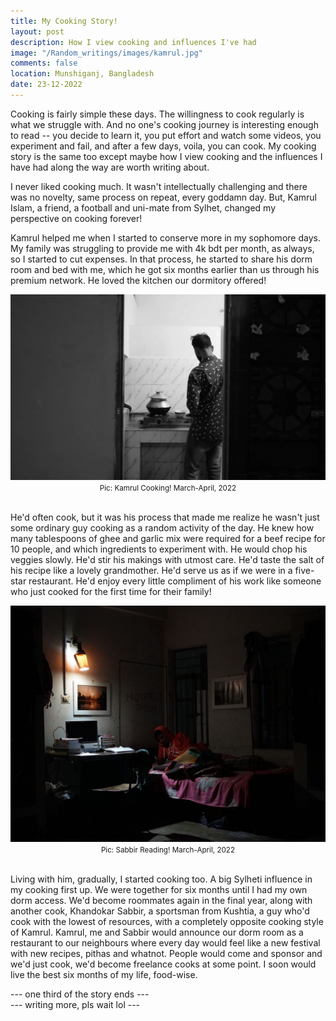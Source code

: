 ```yaml
---
title: My Cooking Story!
layout: post
description: How I view cooking and influences I've had
image: "/Random_writings/images/kamrul.jpg"
comments: false
location: Munshiganj, Bangladesh
date: 23-12-2022
---
```


Cooking is fairly simple these days. The willingness to cook regularly is what we struggle with. And no one's cooking journey is interesting enough to read -- you decide to learn it, you put effort and watch some videos, you experiment and fail, and after a few days, voila, you can cook. My cooking story is the same too except maybe how I view cooking and the influences I have had along the way are worth writing about. 

I never liked cooking much. It wasn't intellectually challenging and there was no novelty, same process on repeat, every goddamn day. But, Kamrul Islam, a friend, a football and uni-mate from Sylhet, changed my perspective on cooking forever!
 
Kamrul helped me when I started to conserve more in my sophomore days. My family was struggling to provide me with 4k bdt per month, as always, so I started to cut expenses. In that process, he started to share his dorm room and bed with me, which he got six months earlier than us through his premium network. He loved the kitchen our dormitory offered!

<img src="/Random_writings/images/kamrul.jpg" alt="Kamrul Islam Kamran">
<center> <small>Pic: Kamrul Cooking! March-April, 2022</small> </center> <br>

He'd often cook, but it was his process that made me realize he wasn't just some ordinary guy cooking as a random activity of the day. He knew how many tablespoons of ghee and garlic mix were required for a beef recipe for 10 people, and which ingredients to experiment with. He would chop his veggies slowly. He'd stir his makings with utmost care. He'd taste the salt of his recipe like a lovely grandmother. He'd serve us as if we were in a five-star restaurant. He'd enjoy every little compliment of his work like someone who just cooked for the first time for their family!

<img src="/Random_writings/images/sabbir.jpg" alt="Khandoker Sabbir">
<center> <small>Pic: Sabbir Reading! March-April, 2022</small> </center> <br>

Living with him, gradually, I started cooking too. A big Sylheti influence in my cooking first up. We were together for six months until I had my own dorm access. We'd become roommates again in the final year, along with another cook, Khandokar Sabbir, a sportsman from Kushtia, a guy who'd cook with the lowest of resources, with a completely opposite cooking style of Kamrul. Kamrul, me and Sabbir would announce our dorm room as a restaurant to our neighbours where every day would feel like a new festival with new recipes, pithas and whatnot. People would come and sponsor and we'd just cook, we'd become freelance cooks at some point. I soon would live the best six months of my life, food-wise.

--- one third of the story ends --- <br>
--- writing more, pls wait lol ---
